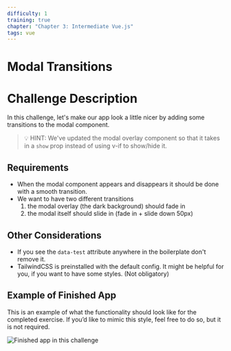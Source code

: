 ```yaml
---
difficulty: 1
training: true
chapter: "Chapter 3: Intermediate Vue.js"
tags: vue
---
```


# Modal Transitions

# Challenge Description

In this challenge, let's make our app look a little nicer by adding some transitions to the modal component.

> 💡 HINT: We've updated the modal overlay component so that it takes in a `show` prop instead of using v-if to show/hide it.

## Requirements

- When the modal component appears and disappears it should be done with a smooth transition.
- We want to have two different transitions
  1. the modal overlay (the dark background) should fade in
  2. the modal itself should slide in (fade in + slide down 50px)

## Other Considerations

- If you see the `data-test` attribute anywhere in the boilerplate don't remove it.
- TailwindCSS is preinstalled with the default config. It might be helpful for you, if you want to have some styles. (Not obligatory)

## Example of Finished App

This is an example of what the functionality should look like for the completed exercise. If you’d like to mimic this style, feel free to do so, but it is not required.

![Finished app in this challenge](https://i.imgur.com/fDtoyLa.gif)
